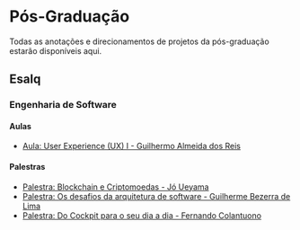 # Pós-Graduação
Todas as anotações e direcionamentos de projetos da pós-graduação estarão disponíveis aqui.

## Esalq
### Engenharia de Software
#### Aulas
* [Aula: User Experience (UX) I - Guilhermo Almeida dos Reis](https://github.com/rafaelpeinado/pos-graduacao/tree/esalq/user-experience-ux)
#### Palestras
* [Palestra: Blockchain e Criptomoedas - Jó Ueyama](https://github.com/rafaelpeinado/pos-graduacao/tree/esalq/user-experience-ux)
* [Palestra: Os desafios da arquitetura de software - Guilherme Bezerra de Lima](https://github.com/rafaelpeinado/pos-graduacao/tree/esalq/palestra-os-desafios-da-arquitetura-de-software)
* [Palestra: Do Cockpit para o seu dia a dia - Fernando Colantuono](https://github.com/rafaelpeinado/pos-graduacao/tree/esalq/palestra-do-cockpit-para-o-seu-dia-a-dia)
